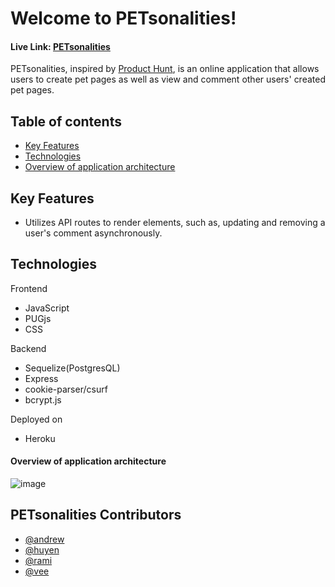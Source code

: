 # Welcome to PETsonalities!

#### Live Link: [PETsonalities](https://petsonalities.herokuapp.com/)

PETsonalities, inspired by [Product Hunt](https://www.producthunt.com/), is an online application that allows users to create pet pages as well as view and comment other users' created pet pages.

## Table of contents

- [Key Features](#Key-Features)
- [Technologies](#technologies)
- [Overview of application architecture](#overview-of-application-architecture)

## Key Features
* Utilizes API routes to render elements, such as, updating and removing a user's comment asynchronously. 

## Technologies
Frontend
* JavaScript
* PUGjs
* CSS

Backend
* Sequelize(PostgresQL)
* Express
* cookie-parser/csurf
* bcrypt.js

Deployed on
* Heroku


#### Overview of application architecture
![image](https://user-images.githubusercontent.com/40069890/159184193-5a1e7ace-d330-4f85-b5c5-b2f7994695b5.png)

## PETsonalities Contributors
* [@andrew](https://github.com/bandrewi)
* [@huyen](https://github.com/huyennguuyen)
* [@rami](https://github.com/rammartinez00)
* [@vee](https://github.com/vee-alianza)
